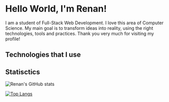 # Hello World, I'm Renan!

I am a student of Full-Stack Web Development. I love this area of Computer Science. My main goal is to transform ideas into reality, using the right technologies, tools and practices. Thank you very much for visiting my profile!

## Technologies that I use

## Statisctics

![Renan's GitHub stats](https://github-readme-stats.vercel.app/api?username=victor-renan&show_icons=true&theme=transparent&card_width=400)

[![Top Langs](https://github-readme-stats.vercel.app/api/top-langs/?username=victor-renan&layout=compact&card_width=400&theme=transparent)](https://github.com/victor-renan/github-readme-stats)
